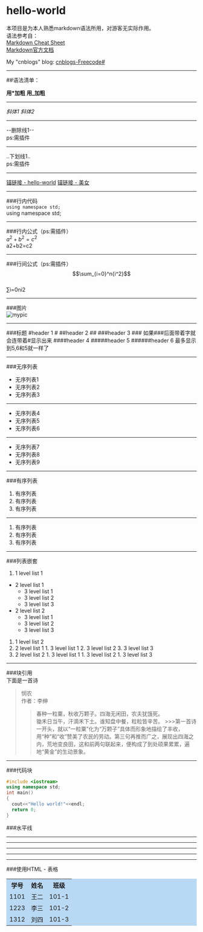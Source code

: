 hello-world
===========

本项目是为本人熟悉markdown语法所用，对游客无实际作用。  
语法参考自：  
[Markdown Cheat Sheet](http://www.afewords.com/blog/50d5b1813725170f8c69d2dd)  
[Markdown官方文档](http://daringfireball.net/projects/markdown/syntax)

My "cnblogs" blog:
[cnblogs-Freecode#](http://www.cnblogs.com/yym2013/)
***

##语法清单：

**用*加粗**   __用_加粗__
***

*斜体1*       _斜体2_  
***

--删除线1--  
ps:需插件
***

..下划线1..  
ps:需插件
***

[锚链接 - hello-world](#hello-world)
[锚链接 - 美女](#图片 )
***

###行内代码  
`using namespace std;`  
using namespace std;
***

###行内公式（ps:需插件）  
$a^2+b^2=c^2$  
a2+b2=c2
***

###行间公式（ps:需插件）  
$$\sum_{i=0}^n{i^2}$$  
∑i=0ni2
***

###图片  
![mypic](http://img1.gamersky.com/image2014/10/20141006wdy_1/05.jpg "福利")
***

###标题
#header 1 #
##header 2 ##
###header 3 ### 如果###后面带着字就会连带着#显示出来
####header 4
#####header 5
######header 6 最多显示到5,6和5就一样了
***

###无序列表  

+ 无序列表1  
+ 无序列表2  
+ 无序列表3  

***

+ 无序列表4  
+ 无序列表5  
+ 无序列表6  

***

* 无序列表7  
* 无序列表8  
* 无序列表9  

***

###有序列表  

1. 有序列表  
1. 有序列表  
1. 有序列表

***

1. 有序列表
2. 有序列表
3. 有序列表

***

###列表嵌套

1. 1 level list 1
  + 2 level list 1
    - 3 level list 1
    - 3 level list 2
    - 3 level list 3
  + 2 level list 2
    - 3 level list 1
    - 3 level list 2
    - 3 level list 3
1. 1 level list 2
  1. 2 level list 1
    1. 3 level list 1
    2. 3 level list 2
    3. 3 level list 3
  1. 2 level list 2
    1. 3 level list 1
    1. 3 level list 2
    1. 3 level list 3

***
###块引用  
下面是一首诗
>悯农  
>作者：李绅  
  >>春种一粒粟，秋收万颗子。四海无闲田，农夫犹饿死。  
  >>锄禾日当午，汗滴禾下土。谁知盘中餐，粒粒皆辛苦。
    >>>第一首诗一开头，就以“一粒粟”化为“万颗子”具体而形象地描绘了丰收，用“种”和“收”赞美了农民的劳动。第三句再推而广之，展现出四海之内，荒地变良田，这和前两句联起来，便构成了到处硕果累累，遍地“黄金”的生动景象。
>  
>

***
###代码块
```c++
#include <iostream>
using namespace std;
int main()
{
  cout<<"Hello world!"<<endl;
  return 0;
}
```

###水平线
***
* * *
- - -
---
***
###使用HTML - 表格 
<table border="0" cellpadding="3" cellspacing="1" width="100%" align="center" style="background-color: #b9d8f3;">
    <tr>
      <th>学号</th>
      <th>姓名</th>
      <th>班级</th>
    </tr>
    <tr>
      <td>1101</td>
      <td>王二</td>
      <td>101-1</td>
    </tr>
    <tr>
      <td>1223</td>
      <td>李三</td>
      <td>101-2</td>
    </tr>
    <tr>
      <td>1312</td>
      <td>刘四</td>
      <td>101-3</td>
    </tr>
</table>
